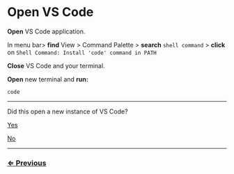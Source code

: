 # Open VS Code

**Open** VS Code application.

In menu bar> **find** View > Command Palette > **search** `shell command` > **click** on `Shell Command: Install 'code' command in PATH`

**Close** VS Code and your terminal.

**Open** new terminal and **run:**

 `code`

 ---

Did this open a new instance of VS Code?

[Yes](../node/node.md)

[No](../../error/error.md)

---
### [⇐ Previous](../vs-code/check-vscode.md)